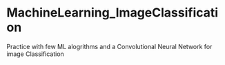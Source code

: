 # MachineLearning_ImageClassification

Practice with few ML alogrithms and a Convolutional Neural Network for image Classification
